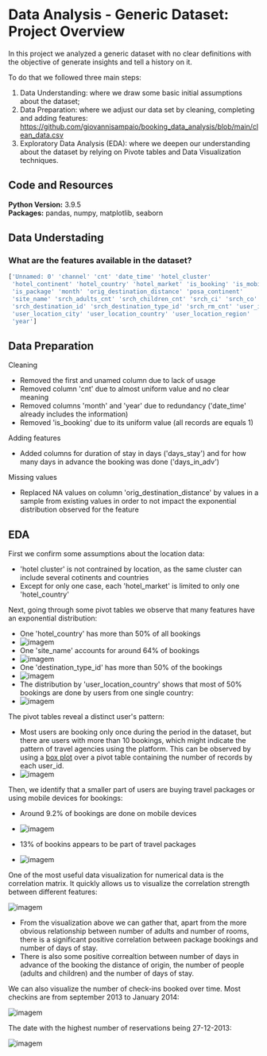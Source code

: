 # Data Analysis - Generic Dataset: Project Overview

In this project we analyzed a generic dataset with no clear definitions with the objective of generate insights and tell a history on it.

To do that we followed three main steps: 
1. Data Understanding: where we draw some basic initial assumptions about the dataset;
2. Data Preparation: where we adjust our data set by cleaning, completing and adding features: https://github.com/giovannisampaio/booking_data_analysis/blob/main/clean_data.csv
3. Exploratory Data Analysis (EDA): where we deepen our understanding about the dataset by relying on Pivote tables and Data Visualization techniques.

## Code and Resources 
**Python Version:** 3.9.5  
**Packages:** pandas, numpy, matplotlib, seaborn

## Data Understading

### **What are the features available in the dataset?** ###

```python
['Unnamed: 0' 'channel' 'cnt' 'date_time' 'hotel_cluster'
 'hotel_continent' 'hotel_country' 'hotel_market' 'is_booking' 'is_mobile'
 'is_package' 'month' 'orig_destination_distance' 'posa_continent'
 'site_name' 'srch_adults_cnt' 'srch_children_cnt' 'srch_ci' 'srch_co'
 'srch_destination_id' 'srch_destination_type_id' 'srch_rm_cnt' 'user_id'
 'user_location_city' 'user_location_country' 'user_location_region'
 'year']
```

## Data Preparation

Cleaning

*	Removed the first and unamed column due to lack of usage
*	Removed column 'cnt' due to almost uniform value and no clear meaning
*	Removed columns 'month' and 'year' due to redundancy ('date_time' already includes the information)
*	Removed 'is_booking' due to its uniform value (all records are equals 1)

Adding features

* Added columns for duration of stay in days ('days_stay') and for how many days in advance the booking was done ('days_in_adv')

Missing values

* Replaced NA values on column 'orig_destination_distance' by values in a sample from existing values in order to not impact the exponential distribution observed for the feature

## EDA

First we confirm some assumptions about the location data:
*	'hotel cluster' is not contrained by location, as the same cluster can include several cotinents and countries
*	Except for only one case, each 'hotel_market' is limited to only one 'hotel_country'

Next, going through some pivot tables we observe that many features have an exponential distribution:
*	One 'hotel_country' has more than 50% of all bookings
*	![imagem](https://user-images.githubusercontent.com/18421068/120936620-aa898a00-c700-11eb-8b89-166da2205764.png)
*	One 'site_name' accounts for around 64% of bookings
*	![imagem](https://user-images.githubusercontent.com/18421068/120936695-0bb15d80-c701-11eb-8fd6-1c16ce73a3fd.png)
*	One 'destination_type_id' has more than 50% of the bookings
*	![imagem](https://user-images.githubusercontent.com/18421068/120936972-bc6c2c80-c702-11eb-8a6b-d8e04e7cffb6.png)
*	The distribution by 'user_location_country' shows that most of 50% bookings are done by users from one single country:
*	![imagem](https://user-images.githubusercontent.com/18421068/120936751-6480f600-c701-11eb-91a5-aed58e845bbc.png)

The pivot tables reveal a distinct user's pattern:
*	Most users are booking only once during the period in the dataset, but there are users with more than 10 bookings, which might indicate the pattern of travel agencies using the platform. This can be observed by using a [box plot](https://en.wikipedia.org/wiki/Box_plot) over a pivot table containing the number of records by each user_id.
*	![imagem](https://user-images.githubusercontent.com/18421068/120936836-f4bf3b00-c701-11eb-81b4-35d002bb74e7.png)

Then, we identify that a smaller part of users are buying travel packages or using mobile devices for bookings:

* Around 9.2% of bookings are done on mobile devices
* ![imagem](https://user-images.githubusercontent.com/18421068/120937407-284f9480-c705-11eb-9b65-a27291cba065.png)

* 13% of bookins appears to be part of travel packages
* ![imagem](https://user-images.githubusercontent.com/18421068/120937113-82e7f100-c703-11eb-838a-65f26a0a0c93.png)

One of the most useful data visualization for numerical data is the correlation matrix. It quickly allows us to visualize the correlation strength between different features:

![imagem](https://user-images.githubusercontent.com/18421068/120937535-e8d57800-c705-11eb-97b4-992d445f4d28.png)

* From the visualization above we can gather that, apart from the more obvious relationship between number of adults and number of rooms, there is a significant positive correlation between package bookings and number of days of stay.
* There is also some positive correaltion between number of days in advance of the booking the distance of origin, the number of people (adults and children) and the number of days of stay.

We can also visualize the number of check-ins booked over time. Most checkins are from september 2013 to January 2014:

![imagem](https://user-images.githubusercontent.com/18421068/120939936-68694400-c712-11eb-843a-07a3cbe71157.png)

The date with the highest number of reservations being 27-12-2013:

![imagem](https://user-images.githubusercontent.com/18421068/120940006-d4e44300-c712-11eb-844c-710dfabdca09.png)




